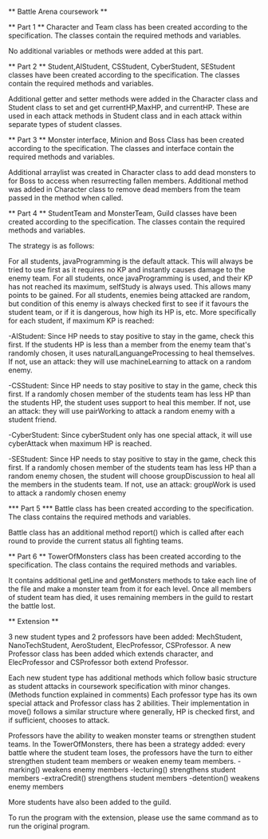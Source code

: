 ** Battle Arena coursework **

** Part 1 **
Character and Team class has been created according to the specification.
The classes contain the required methods and variables.

No additional variables or methods were added at this part.

** Part 2 **
Student,AIStudent, CSStudent, CyberStudent, SEStudent classes have been created according to the specification.
The classes contain the required methods and variables.

Additional getter and setter methods were added in the Character class and Student class to set and get currentHP,MaxHP, and currentHP.
These are used in each attack methods in Student class and in each attack within separate types of student classes.


** Part 3 **
Monster interface, Minion and Boss Class has been created according to the specification.
The classes and interface contain the required methods and variables.

Additional arraylist was created in Character class to add dead monsters to for Boss to access when resurrecting fallen members.
Additional method was added in Character class to remove dead members from the team passed in the method when called.


** Part 4 **
StudentTeam and MonsterTeam, Guild classes have been created according to the specification.
The classes contain the required methods and variables.

The strategy is as follows:

For all students, javaProgramming is the default attack. This will always be tried to use first as it requires no KP and instantly causes damage to the enemy team.
For all students, once javaProgramming is used, and their KP has not reached its maximum, selfStudy is always used. This allows many points to be gained.
For all students, enemies being attacked are random, but condition of this enemy is always checked first to see if it favours the student team, or if it is dangerous, how high its HP is, etc.
More specifically for each student, if maximum KP is reached:

-AIStudent: Since HP needs to stay positive to stay in the game, check this first. If the students HP is less than a member from the enemy team that's randomly chosen, it uses naturalLanguangeProcessing to heal themselves. If not, use an attack: they will use machineLearning to attack on a random enemy.

-CSStudent: Since HP needs to stay positive to stay in the game, check this first. If a randomly chosen member of the students team has less HP than the students HP, the student uses support to heal this member. If not, use an attack: they will use pairWorking to attack a random enemy with a student friend.

-CyberStudent: Since cyberStudent only has one special attack, it will use cyberAttack when maximum HP is reached.

-SEStudent: Since HP needs to stay positive to stay in the game, check this first. If a randomly chosen member of the students team has less HP than a random enemy chosen, the student will choose groupDiscussion to heal all the members in the students team. If not, use an attack: groupWork is used to attack a randomly chosen enemy



*** Part 5 ***
Battle class has been created according to the specification.
The class contains the required methods and variables.

Battle class has an additional method report() which is called after each round to provide the current status all fighting teams.

** Part 6 **
TowerOfMonsters class has been created according to the specification.
The class contains the required methods and variables.

It contains additional getLine and getMonsters methods to take each line of the file and make a monster team from it for each level.
Once all members of student team has died, it uses remaining members in the guild to restart the battle lost. 

** Extension **

3 new student types and 2 professors have been added: MechStudent, NanoTechStudent, AeroStudent, ElecProfessor, CSProfessor.
A new Professor class has been added which extends character, and ElecProfessor and CSProfessor both extend Professor.

Each new student type has additional methods which follow basic structure as student attacks in coursework specification with minor changes. (Methods function explained in comments)
Each professor type has its own special attack and Professor class has 2 abilities. Their implementation in move() follows a similar structure where generally, HP is checked first, and if sufficient, chooses to attack.

Professors have the ability to weaken monster teams or strengthen student teams.
In the TowerOfMonsters, there has been a strategy added: every battle where the student team loses, the professors have the turn to either strengthen student team members or weaken enemy team members. 
-marking() weakens enemy members
-lecturing() strengthens student members
-extraCredit() strengthens student members
-detention() weakens enemy members

More students have also been added to the guild.

To run the program with the extension, please use the same command as to run the original program.


